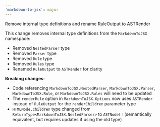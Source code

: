 ```yaml
---
'markdown-to-jsx': major
---
```


Remove internal type definitions and rename RuleOutput to ASTRender

This change removes internal type definitions from the `MarkdownToJSX` namespace:

- Removed `NestedParser` type
- Removed `Parser` type
- Removed `Rule` type
- Removed `Rules` type
- Renamed `RuleOutput` to `ASTRender` for clarity

**Breaking changes:**

- Code referencing `MarkdownToJSX.NestedParser`, `MarkdownToJSX.Parser`, `MarkdownToJSX.Rule`, or `MarkdownToJSX.Rules` will need to be updated
- The `renderRule` option in `MarkdownToJSX.Options` now uses `ASTRender` instead of `RuleOutput` for the `renderChildren` parameter type
- `HTMLNode.children` type changed from `ReturnType<MarkdownToJSX.NestedParser>` to `ASTNode[]` (semantically equivalent, but requires updates if using the old type)
